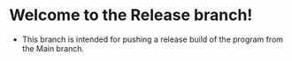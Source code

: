 # Welcome to the Release branch!

* This branch is intended for pushing a release build of the program from the Main branch. 
